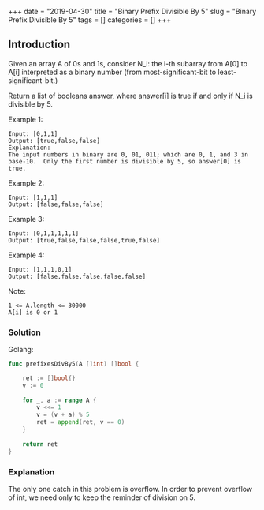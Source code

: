 +++
date = "2019-04-30"
title = "Binary Prefix Divisible By 5"
slug = "Binary Prefix Divisible By 5"
tags = []
categories = []
+++

## Introduction

Given an array A of 0s and 1s, consider N_i: the i-th subarray from A[0] to A[i] interpreted as a binary number (from most-significant-bit to least-significant-bit.)

Return a list of booleans answer, where answer[i] is true if and only if N_i is divisible by 5.

Example 1:
```
Input: [0,1,1]
Output: [true,false,false]
Explanation: 
The input numbers in binary are 0, 01, 011; which are 0, 1, and 3 in base-10.  Only the first number is divisible by 5, so answer[0] is true.
```

Example 2:
```
Input: [1,1,1]
Output: [false,false,false]
```

Example 3:
```
Input: [0,1,1,1,1,1]
Output: [true,false,false,false,true,false]
```

Example 4:
```
Input: [1,1,1,0,1]
Output: [false,false,false,false,false]
``` 

Note:
```
1 <= A.length <= 30000
A[i] is 0 or 1
```

### Solution

Golang:
``` go
func prefixesDivBy5(A []int) []bool {

    ret := []bool{}
    v := 0
    
    for _, a := range A {
        v <<= 1
        v = (v + a) % 5
        ret = append(ret, v == 0)
    }
    
    return ret
}
```

### Explanation

The only one catch in this problem is overflow. In order to prevent overflow of int, we need only to keep the reminder of division on 5. 
